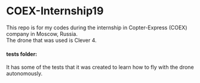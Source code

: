 # COEX-Internship19
This repo is for my codes during the internship in Copter-Express (COEX) company in Moscow, Russia.<br/>
The drone that was used is Clever 4.

#### tests folder:
It has some of the tests that it was created to learn how to fly with the drone autonomously.
